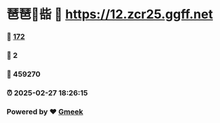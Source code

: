 # 琶琶🔭啙 :link: https://12.zcr25.ggff.net 
### :page_facing_up: [172](https://12.zcr25.ggff.net/tag.html) 
### :speech_balloon: 2 
### :hibiscus: 459270 
### :alarm_clock: 2025-02-27 18:26:15 
### Powered by :heart: [Gmeek](https://github.com/Meekdai/Gmeek)

